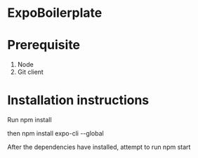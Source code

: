 # ExpoBoilerplate

# Prerequisite

1. Node
2. Git client

# Installation instructions

Run npm install

then npm install expo-cli --global

After the dependencies have installed, attempt to run npm start

